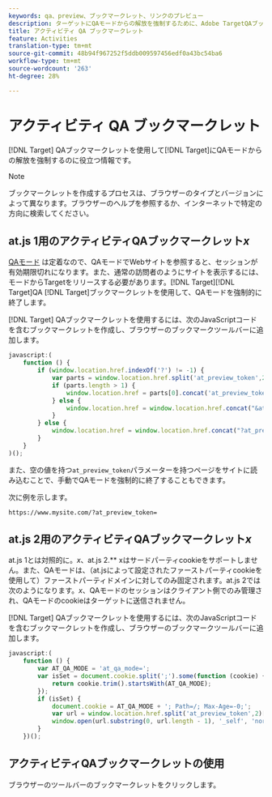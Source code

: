 ```yaml
---
keywords: qa、preview、ブックマークレット、リンクのプレビュー
description: ターゲットにQAモードからの解放を強制するために、Adobe TargetQAブックマークレットを使用するのに役立つ情報です。
title: アクティビティ QA ブックマークレット
feature: Activities
translation-type: tm+mt
source-git-commit: 48b94f967252f5ddb009597456edf0a43bc54ba6
workflow-type: tm+mt
source-wordcount: '263'
ht-degree: 28%

---
```



# アクティビティ QA ブックマークレット

[!DNL Target] QAブックマークレットを使用して[!DNL Target]にQAモードからの解放を強制するのに役立つ情報です。

>[!NOTE]
>
>ブックマークレットを作成するプロセスは、ブラウザーのタイプとバージョンによって異なります。ブラウザーのヘルプを参照するか、インターネットで特定の方向に検索してください。

## at.js 1用のアクティビティQAブックマークレット&#x200B;*x*

[QAモード](/help/c-activities/c-activity-qa/activity-qa.md) は定着なので、QAモードでWebサイトを参照すると、セッションが有効期限切れになります。また、通常の訪問者のようにサイトを表示するには、モードからTargetをリリースする必要があります。[!DNL Target][!DNL Target]QA [!DNL Target]ブックマークレットを使用して、QAモードを強制的に終了します。

[!DNL Target] QAブックマークレットを使用するには、次のJavaScriptコードを含むブックマークレットを作成し、ブラウザーのブックマークツールバーに追加します。

```javascript
javascript:(
    function () {
        if (window.location.href.indexOf('?') != -1) {
            var parts = window.location.href.split('at_preview_token',2);
            if (parts.length > 1) {
                window.location.href = parts[0].concat('at_preview_token=');
            } else {
                window.location.href = window.location.href.concat("&at_preview_token=")
            }
        } else {
            window.location.href = window.location.href.concat("?at_preview_token=")
        }
    }
)();
```

また、空の値を持つ`at_preview_token`パラメーターを持つページをサイトに読み込むことで、手動でQAモードを強制的に終了することもできます。

次に例を示します。

`https://www.mysite.com/?at_preview_token=`

## at.js 2用のアクティビティQAブックマークレット&#x200B;*x*

at.js 1とは対照的に。*x*、at.js 2.** xはサードパーティcookieをサポートしません。また、QAモードは、（at.jsによって設定されたファーストパーティcookieを使用して）ファーストパーティドメインに対してのみ固定されます。at.js 2では次のようになります。*x*、QAモードのセッションはクライアント側でのみ管理され、QAモードのcookieはターゲットに送信されません。

[!DNL Target] QAブックマークレットを使用するには、次のJavaScriptコードを含むブックマークレットを作成し、ブラウザーのブックマークツールバーに追加します。

```javascript
javascript:(
    function () {
        var AT_QA_MODE = 'at_qa_mode=';
        var isSet = document.cookie.split(';').some(function (cookie) {
            return cookie.trim().startsWith(AT_QA_MODE);
        });
        if (isSet) {
            document.cookie = AT_QA_MODE + '; Path=/; Max-Age=-0;';
            var url = window.location.href.split('at_preview_token',2)[0];
            window.open(url.substring(0, url.length - 1), '_self', 'noreferrer');
        }
    })();
```

## アクティビティQAブックマークレットの使用

ブラウザーのツールバーのブックマークレットをクリックします。

